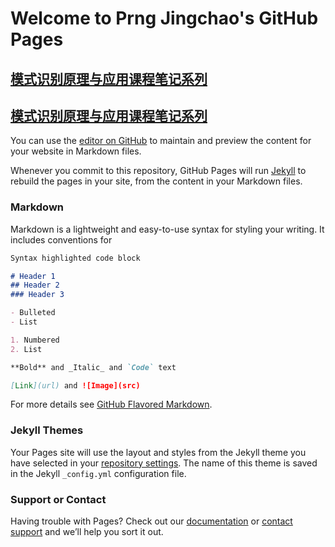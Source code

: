 # Welcome to Prng Jingchao's GitHub Pages

## [模式识别原理与应用课程笔记系列](https://github.com/PengJingchao/pengjingchao.github.io/edit/master/模式识别原理与应用课程笔记系列.md 	)
## [模式识别原理与应用课程笔记系列](https://github.com/PengJingchao/pengjingchao.github.io/master/模式识别原理与应用课程笔记系列.md 	)


You can use the [editor on GitHub](https://github.com/PengJingchao/pengjingchao.github.io/edit/master/README.md) to maintain and preview the content for your website in Markdown files.

Whenever you commit to this repository, GitHub Pages will run [Jekyll](https://jekyllrb.com/) to rebuild the pages in your site, from the content in your Markdown files.

### Markdown

Markdown is a lightweight and easy-to-use syntax for styling your writing. It includes conventions for

```markdown
Syntax highlighted code block

# Header 1
## Header 2
### Header 3

- Bulleted
- List

1. Numbered
2. List

**Bold** and _Italic_ and `Code` text

[Link](url) and ![Image](src)
```

For more details see [GitHub Flavored Markdown](https://guides.github.com/features/mastering-markdown/).

### Jekyll Themes

Your Pages site will use the layout and styles from the Jekyll theme you have selected in your [repository settings](https://github.com/PengJingchao/pengjingchao.github.io/settings). The name of this theme is saved in the Jekyll `_config.yml` configuration file.

### Support or Contact

Having trouble with Pages? Check out our [documentation](https://help.github.com/categories/github-pages-basics/) or [contact support](https://github.com/contact) and we’ll help you sort it out.
